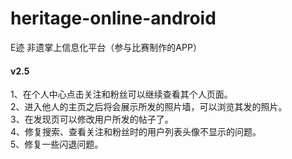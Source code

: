 # heritage-online-android
E迹 非遗掌上信息化平台（参与比赛制作的APP）

#### v2.5 <br>
1、在个人中心点击关注和粉丝可以继续查看其个人页面。 <br>
2、进入他人的主页之后将会展示所发的照片墙，可以浏览其发的照片。 <br>
3、在发现页可以修改用户所发的帖子了。 <br>
4、修复搜索、查看关注和粉丝时的用户列表头像不显示的问题。 <br>
5、修复一些闪退问题。 <br>